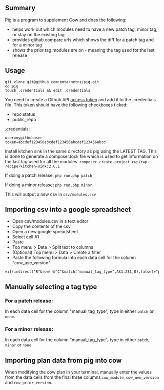 ## Summary

Pig is a program to supplement Cow and does the following:
- helps work out which modules need to have a new patch tag, minor tag, or stay on the existing tag
- provides github compare urls which shows the diff for a patch tag and for a minor tag
- shows the prior tag modules are on - meaning the tag used for the last release

## Usage

```
git clone git@github.com:emteknetnz/pig.git
cd pig
touch .credentials && edit .credentials
```

You need to create a Github API [access token](https://github.com/settings/tokens) and add it to the .credentials file.
This token should have the following checkboxes ticked:
- repo:status
- public_repo

.credentials:
```
user=mygithubuser
token=abcdef123456abcdef123456abcdef123456abcd
```

Install kitchen sink in the same directory as pig using the LATEST TAG.  This is done to generate a composer.lock
file which is used to get information on the last tag used for all the modules.
`composer create-project cwp/cwp-recipe-kitchen-sink:2.6.1`

If doing a patch release:
`php run.php patch`

If doing a minor release:
`php run.php minor`

This will output a new csv in `csv/modules.csv`

## Importing csv into a google spreadsheet

- Open csv/modules.csv in a text editor
- Copy the contents of the csv
- Open a new google spreadsheet
- Select cell A1
- Paste
- Top menu > Data > Split text to columns
- (Optional) Top menu > Data > Create a filter
- Paste the following formula into each data cell for the column "cow_use_version"

```
=if(indirect("R"&row()&"C"&match("manual_tag_type",A$1:Z$1,0),false)="patch",indirect("R"&row()&"C"&match("patch_new_tag",A$1:Z$1,0),false),if(indirect("R"&row()&"C"&match("manual_tag_type",A$1:Z$1,0),false)="minor",indirect("R"&row()&"C"&match("minor_new_tag",A$1:Z$1,0),false),""))
```

## Manually selecting a tag type

### For a patch release:
In each data cell for the column "manual_tag_type", type in either `patch` or `none`.

### For a minor release:
In each data cell for the column "manual_tag_type", type in either `patch`, `minor` or `none`.

## Importing plan data from pig into cow
When modifying the cow plan in your terminal, manually enter the values from the data cells from the final three
columns `cow_module`, `cow_new_version` and `cow_prior_version`.
